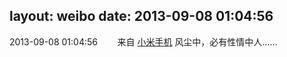 layout: weibo
date: 2013-09-08 01:04:56
---
2013-09-08 01:04:56  &nbsp;&nbsp;&nbsp;&nbsp;&nbsp;&nbsp; 来自 <a href="http://app.weibo.com/t/feed/22zMnn" rel="nofollow">小米手机</a>
风尘中，必有性情中人…… ​​​
